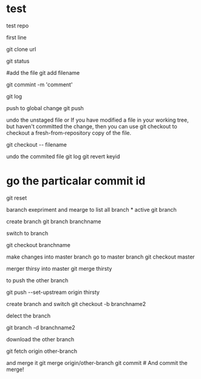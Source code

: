 # test
test repo


first line

git clone url

git status


#add the file 
git add filename
  
git commint -m 'comment'

git log


push to global change
git push 


undo the unstaged file  or
If you have modified a file in your working tree, but haven't committed the change, then you can use git checkout to checkout a fresh-from-repository copy of the file.

git checkout -- filename

undo the commited file 
git log
git revert keyid



# go the particalar commit id
git reset 


baranch exepriment and mearge
to list all branch  * active
git branch 

create branch 
git branch branchname


switch to branch

git checkout branchname

make changes into master branch
go to master branch
git checkout master

merger thirsy into master
git merge thirsty


to push the other branch 

git push --set-upstream origin thirsty


create branch and switch 
git checkout -b branchname2

delect the branch 

git branch -d branchname2


download the other branch

 git fetch origin other-branch
 
 and merge it
 git merge origin/other-branch
 git commit    # And commit the merge!












